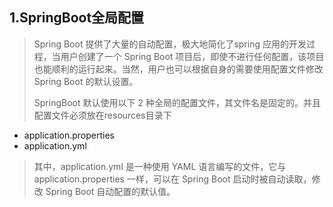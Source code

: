 



## 1.SpringBoot全局配置

> Spring Boot 提供了大量的自动配置，极大地简化了spring 应用的开发过程，当用户创建了一个 Spring Boot 项目后，即使不进行任何配置，该项目也能顺利的运行起来。当然，用户也可以根据自身的需要使用配置文件修改 Spring Boot 的默认设置。
>
> SpringBoot 默认使用以下 2 种全局的配置文件，其文件名是固定的。并且配置文件必须放在resources目录下

- application.properties
- application.yml

>
> 其中，application.yml 是一种使用 YAML 语言编写的文件，它与 application.properties 一样，可以在 Spring Boot 启动时被自动读取，修改 Spring Boot 自动配置的默认值。



